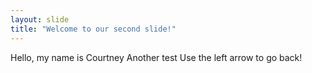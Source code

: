 ```yaml
---
layout: slide
title: "Welcome to our second slide!"
---
```

Hello, my name is Courtney
Another test
Use the left arrow to go back!
